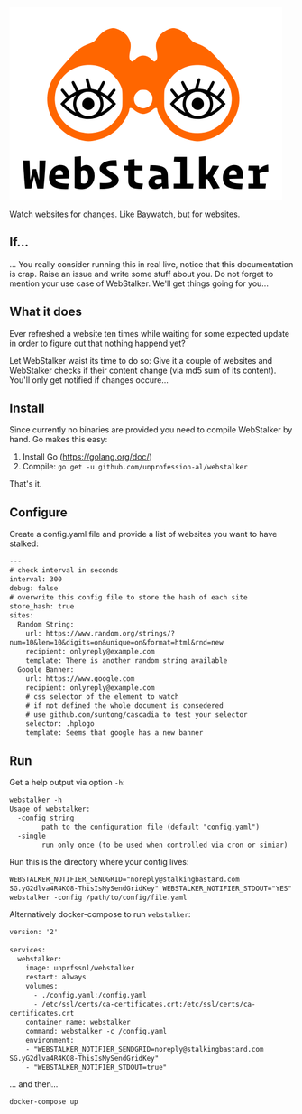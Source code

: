 ![WebStalker](./logo.svg)

Watch websites for changes. Like Baywatch, but for websites. 

## If...

... You really consider running this in real live, notice that this documentation
is crap. Raise an issue and write some stuff about you. Do not forget to mention
your use case of WebStalker. We'll get things going for you...

## What it does

Ever refreshed a website ten times while waiting for some expected update in
order to figure out that nothing happend yet?

Let WebStalker waist its time to do so: Give it a couple of websites and WebStalker
checks if their content change (via md5 sum of its content). You'll only get 
notified if changes occure...

## Install

Since currently no binaries are provided you need to compile WebStalker by hand.
Go makes this easy: 

1) Install Go (https://golang.org/doc/)
2) Compile: `go get -u github.com/unprofession-al/webstalker`

That's it. 

## Configure

Create a config.yaml file and provide a list of websites you want to have stalked:

```
---
# check interval in seconds
interval: 300
debug: false
# overwrite this config file to store the hash of each site
store_hash: true
sites:
  Random String:
    url: https://www.random.org/strings/?num=10&len=10&digits=on&unique=on&format=html&rnd=new
    recipient: onlyreply@example.com
    template: There is another random string available
  Google Banner:
    url: https://www.google.com
    recipient: onlyreply@example.com
    # css selector of the element to watch
    # if not defined the whole document is consedered
    # use github.com/suntong/cascadia to test your selector
    selector: .hplogo
    template: Seems that google has a new banner
```

## Run

Get a help output via option `-h`:

```
webstalker -h
Usage of webstalker:
  -config string
    	path to the configuration file (default "config.yaml")
  -single
    	run only once (to be used when controlled via cron or simiar)
```


Run this is the directory where your config lives:

```
WEBSTALKER_NOTIFIER_SENDGRID="noreply@stalkingbastard.com SG.yG2dlva4R4KO8-ThisIsMySendGridKey" WEBSTALKER_NOTIFIER_STDOUT="YES" webstalker -config /path/to/config/file.yaml
```

Alternatively docker-compose to run `webstalker`:

```
version: '2'

services:
  webstalker:
    image: unprfssnl/webstalker
    restart: always
    volumes:
      - ./config.yaml:/config.yaml
      - /etc/ssl/certs/ca-certificates.crt:/etc/ssl/certs/ca-certificates.crt
    container_name: webstalker
    command: webstalker -c /config.yaml
    environment:
    - "WEBSTALKER_NOTIFIER_SENDGRID=noreply@stalkingbastard.com SG.yG2dlva4R4KO8-ThisIsMySendGridKey"
    - "WEBSTALKER_NOTIFIER_STDOUT=true"

```

... and then...

```
docker-compose up
```
